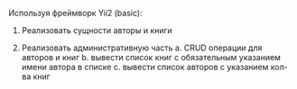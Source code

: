 Используя фреймворк Yii2 (basic):
 
1. Реализовать сущности авторы и книги
 
2. Реализовать административную часть
    a. CRUD операции для авторов и книг
    b. вывести список книг с обязательным указанием имени автора в списке
    c. вывести список авторов с указанием кол-ва книг